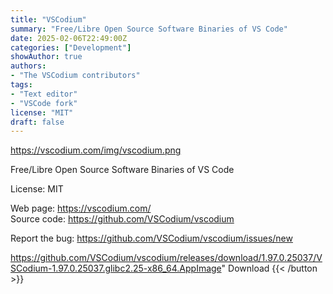 ```yaml
---
title: "VSCodium"
summary: "Free/Libre Open Source Software Binaries of VS Code"
date: 2025-02-06T22:49:00Z
categories: ["Development"]
showAuthor: true
authors:
- "The VSCodium contributors"
tags: 
- "Text editor"
- "VSCode fork"
license: "MIT"
draft: false
---
```


https://vscodium.com/img/vscodium.png

Free/Libre Open Source Software Binaries of VS Code

License: MIT

Web page: <https://vscodium.com/>  
Source code: <https://github.com/VSCodium/vscodium>

Report the bug: <https://github.com/VSCodium/vscodium/issues/new>  

https://github.com/VSCodium/vscodium/releases/download/1.97.0.25037/VSCodium-1.97.0.25037.glibc2.25-x86_64.AppImage" 
Download
{{< /button >}}